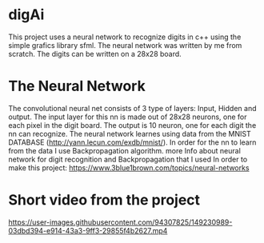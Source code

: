 # digAi
This project uses a neural network to recognize digits in c++ using the simple grafics library sfml.
The neural network was written by me from scratch.
The digits can be written on a 28x28 board.
# The Neural Network
The convolutional neural net consists of 3 type of layers: Input, Hidden and output.
The input layer for this nn is made out of 28x28 neurons, one for each pixel in the digit board.
The output is 10 neuron, one for each digit the nn can recognize.
The neural network learnes using data from the MNIST DATABASE (http://yann.lecun.com/exdb/mnist/).
In order for the nn to learn from the data I use Backpropagation algorithm.
more Info about neural network for digit recognition and Backpropagation that I used In order to make this project:
https://www.3blue1brown.com/topics/neural-networks
# Short video from the project



https://user-images.githubusercontent.com/94307825/149230989-03dbd394-e914-43a3-9ff3-29855f4b2627.mp4


